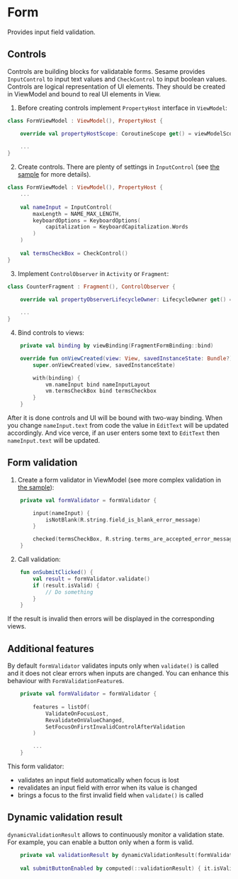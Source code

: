 # Form
Provides input field validation.

## Controls
Controls are building blocks for validatable forms. Sesame provides `InputControl` to input text values and `CheckControl` to input boolean values. Controls are logical representation of UI elements. They should be created in ViewModel and bound to real UI elements in View.

1. Before creating controls implement `PropertyHost` interface in `ViewModel`:

```kotlin
class FormViewModel : ViewModel(), PropertyHost {

    override val propertyHostScope: CoroutineScope get() = viewModelScope
    
    ...
}
```

2. Create controls. There are plenty of settings in `InputControl` (see [the sample](https://github.com/aartikov/Sesame/blob/master/sample/src/main/kotlin/me/aartikov/sesamesample/form/FormViewModel.kt) for more details).

```kotlin
class FormViewModel : ViewModel(), PropertyHost {
    ...
    
    val nameInput = InputControl(
        maxLength = NAME_MAX_LENGTH,
        keyboardOptions = KeyboardOptions(
            capitalization = KeyboardCapitalization.Words
        )
    )
    
    val termsCheckBox = CheckControl()
}
```

3. Implement `ControlObserver` in `Activity` or `Fragment`:
```kotlin
class CounterFragment : Fragment(), ControlObserver {

    override val propertyObserverLifecycleOwner: LifecycleOwner get() = viewLifecycleOwner
    
    ...
}
``` 

4. Bind controls to views:
```kotlin
    private val binding by viewBinding(FragmentFormBinding::bind)

    override fun onViewCreated(view: View, savedInstanceState: Bundle?) {
        super.onViewCreated(view, savedInstanceState)

        with(binding) {
            vm.nameInput bind nameInputLayout
            vm.termsCheckBox bind termsCheckbox
        }
    }
```

After it is done controls and UI will be bound with two-way binding. When you change `nameInput.text` from code the value in `EditText` will be updated accordingly. And vice verce, if an user enters some text to `EditText` then `nameInput.text` will be updated.

## Form validation

1. Create a form validator in ViewModel (see more complex validation in [the sample](https://github.com/aartikov/Sesame/blob/master/sample/src/main/kotlin/me/aartikov/sesamesample/form/FormViewModel.kt)):

```kotlin
    private val formValidator = formValidator {

        input(nameInput) {
            isNotBlank(R.string.field_is_blank_error_message)
        }

        checked(termsCheckBox, R.string.terms_are_accepted_error_message)
    }
```

2. Call validation:
```kotlin
    fun onSubmitClicked() {
        val result = formValidator.validate()
        if (result.isValid) {
            // Do something
        }
    }
```
If the result is invalid then errors will be displayed in the corresponding views.

## Additional features
By default `formValidator` validates inputs only when `validate()` is called and it does not clear errors when inputs are changed. You can enhance this behaviour with `FormValidationFeature`s.

```kotlin
    private val formValidator = formValidator {
    
        features = listOf(
            ValidateOnFocusLost,
            RevalidateOnValueChanged,
            SetFocusOnFirstInvalidControlAfterValidation
        )

        ...
    }
```

This form validator:
* validates an input field automatically when focus is lost
* revalidates an input field with error when its value is changed
* brings a focus to the first invalid field when `validate()` is called


## Dynamic validation result
`dynamicValidationResult` allows to сontinuously monitor a validation state. For example, you can enable a button only when a form is valid.

```kotlin
    private val validationResult by dynamicValidationResult(formValidator)
    
    val submitButtonEnabled by computed(::validationResult) { it.isValid } 
```